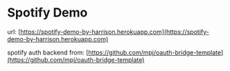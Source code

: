 # Spotify Demo

url: [https://spotify-demo-by-harrison.herokuapp.com](https://spotify-demo-by-harrison.herokuapp.com)


spotify auth backend from: [https://github.com/mpj/oauth-bridge-template](https://github.com/mpj/oauth-bridge-template)